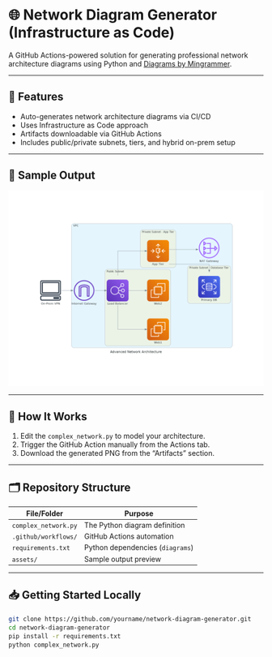 # 🌐 Network Diagram Generator (Infrastructure as Code)

A GitHub Actions-powered solution for generating professional network architecture diagrams using Python and [Diagrams by Mingrammer](https://diagrams.mingrammer.com/).

---

## 🔧 Features

- Auto-generates network architecture diagrams via CI/CD
- Uses Infrastructure as Code approach
- Artifacts downloadable via GitHub Actions
- Includes public/private subnets, tiers, and hybrid on-prem setup

---

## 📌 Sample Output

![Network Diagram](assets/sample-output.png)

---

## 🚀 How It Works

1. Edit the `complex_network.py` to model your architecture.
2. Trigger the GitHub Action manually from the Actions tab.
3. Download the generated PNG from the “Artifacts” section.

---

## 🗂️ Repository Structure

| File/Folder            | Purpose                              |
|------------------------|--------------------------------------|
| `complex_network.py`   | The Python diagram definition        |
| `.github/workflows/`   | GitHub Actions automation            |
| `requirements.txt`     | Python dependencies (`diagrams`)     |
| `assets/`              | Sample output preview                |

---

## 📥 Getting Started Locally

```bash
git clone https://github.com/yourname/network-diagram-generator.git
cd network-diagram-generator
pip install -r requirements.txt
python complex_network.py
